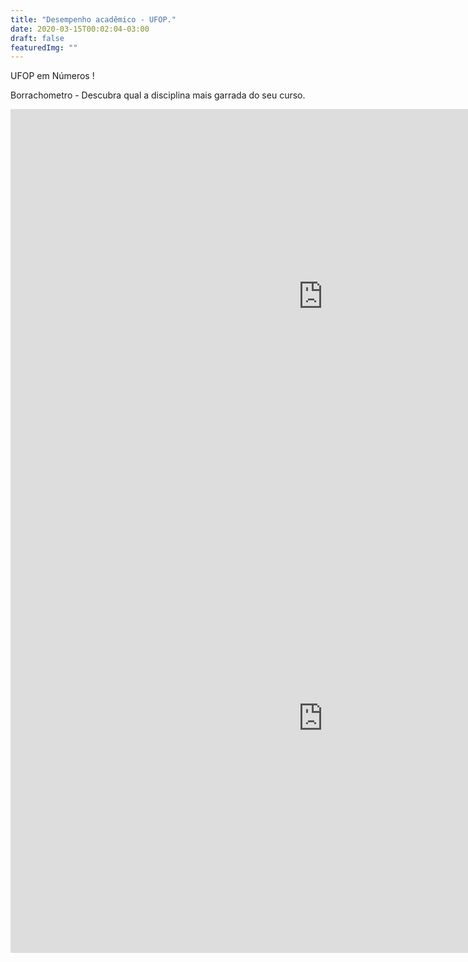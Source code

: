 ```yaml
---
title: "Desempenho acadêmico - UFOP."
date: 2020-03-15T00:02:04-03:00
draft: false
featuredImg: ""
---
```


UFOP em Números !

Borrachometro - Descubra qual a disciplina mais garrada do seu curso.
<iframe title="UFOP Dashboard Disciplinas - Departamentos" width="1000" height="600" src="https://app.powerbi.com/view?r=eyJrIjoiOTBmMWUxZDktN2RjMy00ZTNhLTk1MjEtNDA2N2IyOGUwNTcxIiwidCI6IjY5NjVkNDMyLWU2OGItNDExMy1iMTI1LTdiNjE1ZGU2OGRlYiJ9" frameborder="0" allowFullScreen="true"></iframe>

<iframe title="UFOP Dashboard Docentes - Docentes" width="1000" height="750" src="https://app.powerbi.com/view?r=eyJrIjoiYTlmZmU2MzItN2VkOC00ZDEzLWJkMjAtMWQ2ZGMwZjg1ODc4IiwidCI6IjY5NjVkNDMyLWU2OGItNDExMy1iMTI1LTdiNjE1ZGU2OGRlYiJ9" frameborder="0" allowFullScreen="true"></iframe>
